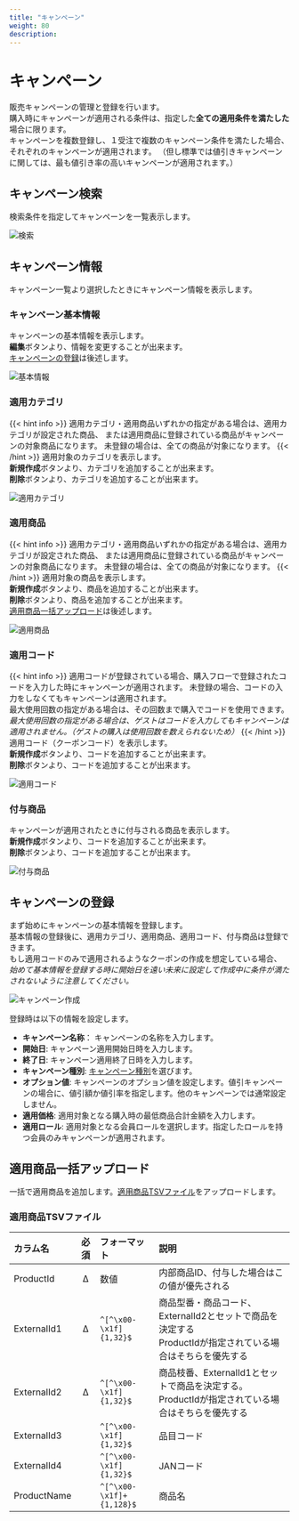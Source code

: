 ```yaml
---
title: "キャンペーン"
weight: 80
description: 
---
```


# キャンペーン
販売キャンペーンの管理と登録を行います。  
購入時にキャンペーンが適用される条件は、指定した**全ての適用条件を満たした**場合に限ります。  
キャンペーンを複数登録し、１受注で複数のキャンペーン条件を満たした場合、それぞれのキャンペーンが適用されます。
（但し標準では値引きキャンペーンに関しては、最も値引き率の高いキャンペーンが適用されます。）


## キャンペーン検索
検索条件を指定してキャンペーンを一覧表示します。

![検索](search.png)

## キャンペーン情報
キャンペーン一覧より選択したときにキャンペーン情報を表示します。

### キャンペーン基本情報
キャンペーンの基本情報を表示します。  
**編集**ボタンより、情報を変更することが出来ます。  
[キャンペーンの登録](.#キャンペーンの登録)は後述します。

![基本情報](basic-info.png)

### 適用カテゴリ
{{< hint info >}}
適用カテゴリ・適用商品いずれかの指定がある場合は、適用カテゴリが設定された商品、
または適用商品に登録されている商品がキャンペーンの対象商品になります。
未登録の場合は、全ての商品が対象になります。
{{< /hint >}}
適用対象のカテゴリを表示します。  
**新規作成**ボタンより、カテゴリを追加することが出来ます。  
**削除**ボタンより、カテゴリを追加することが出来ます。

![適用カテゴリ](apply-category.png)

### 適用商品
{{< hint info >}}
適用カテゴリ・適用商品いずれかの指定がある場合は、適用カテゴリが設定された商品、
または適用商品に登録されている商品がキャンペーンの対象商品になります。
未登録の場合は、全ての商品が対象になります。
{{< /hint >}}
適用対象の商品を表示します。  
**新規作成**ボタンより、商品を追加することが出来ます。  
**削除**ボタンより、商品を追加することが出来ます。  
[適用商品一括アップロード](.#適用商品一括アップロード)は後述します。

![適用商品](apply-product.png)

### 適用コード
{{< hint info >}}
適用コードが登録されている場合、購入フローで登録されたコードを入力した時にキャンペーンが適用されます。
未登録の場合、コードの入力をしなくてもキャンペーンは適用されます。  
最大使用回数の指定がある場合は、その回数まで購入でコードを使用できます。  
*最大使用回数の指定がある場合は、ゲストはコードを入力してもキャンペーンは適用されません。（ゲストの購入は使用回数を数えられないため）*
{{< /hint >}}
適用コード（クーポンコード）を表示します。  
**新規作成**ボタンより、コードを追加することが出来ます。  
**削除**ボタンより、コードを追加することが出来ます。  

![適用コード](apply-code.png)

### 付与商品
キャンペーンが適用されたときに付与される商品を表示します。  
**新規作成**ボタンより、コードを追加することが出来ます。  
**削除**ボタンより、コードを追加することが出来ます。  

![付与商品](benefit.png)

## キャンペーンの登録
まず始めにキャンペーンの基本情報を登録します。  
基本情報の登録後に、適用カテゴリ、適用商品、適用コード、付与商品は登録できます。  
もし適用コードのみで適用されるようなクーポンの作成を想定している場合、
*始めて基本情報を登録する時に開始日を遠い未来に設定して作成中に条件が満たされないように注意してください。*

![キャンペーン作成](create.png)

登録時は以下の情報を設定します。
- **キャンペーン名称**： キャンペーンの名称を入力します。
- **開始日**: キャンペーン適用開始日時を入力します。
- **終了日**: キャンペーン適用終了日時を入力します。
- **キャンペーン種別**: [キャンペーン種別](../../../../development/campaign#標準キャンペーンモジュール)を選びます。
- **オプション値**: キャンペーンのオプション値を設定します。値引キャンペーンの場合に、値引額か値引率を指定します。他のキャンペーンでは通常設定しません。
- **適用価格**: 適用対象となる購入時の最低商品合計金額を入力します。
- **適用ロール**: 適用対象となる会員ロールを選択します。指定したロールを持つ会員のみキャンペーンが適用されます。

## 適用商品一括アップロード
一括で適用商品を追加します。[適用商品TSVファイル](.#適用商品tsvファイル)をアップロードします。

### 適用商品TSVファイル

|      カラム名      |  必須   |       フォーマット       |                                                     説明                                                     |
| :----------------- | :-----: | :----------------------- | :----------------------------------------------------------------------------------------------------------- |
| ProductId          | &Delta; | 数値                     | 内部商品ID、付与した場合はこの値が優先される                                                                 |
| ExternalId1        | &Delta; | `^[^\x00-\x1f]{1,32}$`   | 商品型番・商品コード、ExternalId2とセットで商品を決定する<br>ProductIdが指定されている場合はそちらを優先する |
| ExternalId2        | &Delta; | `^[^\x00-\x1f]{1,32}$`   | 商品枝番、ExternalId1とセットで商品を決定する。ProductIdが指定されている場合はそちらを優先する             |
| ExternalId3        |         | `^[^\x00-\x1f]{1,32}$`   | 品目コード                                                                                                   |
| ExternalId4        |         | `^[^\x00-\x1f]{1,32}$`   | JANコード                                                                                                    |
| ProductName        |         | `^[^\x00-\x1f]+{1,128}$` | 商品名                                                                                                       |

